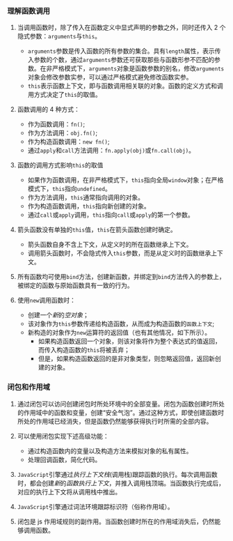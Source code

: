 ### 理解函数调用

1. 当调用函数时，除了传入在函数定义中显式声明的参数之外，同时还传入 2 个隐式参数：`arguments`与`this`。

   - `arguments`参数是传入函数的所有参数的集合。具有`length`属性，表示传入参数的个数，通过`arguments`参数还可获取那些与函数形参不匹配的参数。在非严格模式下，`arguments`对象是函数参数的别名，修改`arguments`对象会修改参数实参，可以通过严格模式避免修改函数实参。
   - `this`表示函数上下文，即与函数调用相关联的对象。函数的定义方式和调用方式决定了`this`的取值。

2. 函数调用的 4 种方式：

   - 作为函数调用：`fn()`;
   - 作为方法调用：`obj.fn()`;
   - 作为构造函数调用：`new fn()`;
   - 通过`apply`和`call`方法调用：`fn.apply(obj)`或`fn.call(obj)`。

3. 函数的调用方式影响`this`的取值

   - 如果作为函数调用，在非严格模式下，`this`指向全局`window`对象；在严格模式下，`this`指向`undefined`。
   - 作为方法调用，`this`通常指向调用的对象。
   - 作为构造函数调用，`this`指向新创建的对象。
   - 通过`call`或`apply`调用，`this`指向`call`或`apply`的第一个参数。

4. 箭头函数没有单独的`this`值，`this`在箭头函数创建时确定。

   - 箭头函数自身不含上下文，从定义时的所在函数继承上下文。
   - 调用箭头函数时，不会隐式传入`this`参数，而是从定义时的函数继承上下文。

5. 所有函数均可使用`bind`方法，创建新函数，并绑定到`bind`方法传入的参数上，被绑定的函数与原始函数具有一致的行为。
6. 使用`new`调用函数时：
   - 创建一个*新*的*空对象*；
   - 该对象作为`this`参数传递给构造函数，从而成为构造函数的`函数上下文`;
   - 新构造的对象作为`new`运算符的返回值（也有其他情况，如下所示）。
     - 如果构造函数返回一个对象，则该对象将作为整个表达式的值返回，而传入构造函数的`this`将被丢弃；
     - 但是，如果构造函数返回的是非对象类型，则忽略返回值，返回新创建的对象。

### 闭包和作用域

1. 通过闭包可以访问创建闭包时所处环境中的全部变量。闭包为函数创建时所处的作用域中的函数和变量，创建“安全气泡”。通过这种方式，即使创建函数时所处的作用域已经消失，但是函数仍然能够获得执行时所需的全部内容。

2. 可以使用闭包实现下述高级功能：

   - 通过构造函数内的变量以及构造方法来模拟对象的私有属性。
   - 处理回调函数，简化代码。

3. `JavaScript`引擎通过*执行上下文栈*(调用栈)跟踪函数的执行。每次调用函数时，都会创建*新*的*函数执行上下文*，并推入调用栈顶端。当函数执行完成后，对应的执行上下文将从调用栈中推出。
4. `JavaScript`引擎通过词法环境跟踪标识符（俗称作用域）。
5. 闭包是 js 作用域规则的副作用。当函数创建时所在的作用域消失后，仍然能够调用函数。
